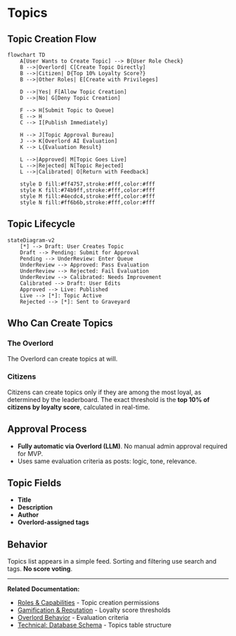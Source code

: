 # Topics

## Topic Creation Flow

```mermaid
flowchart TD
    A[User Wants to Create Topic] --> B{User Role Check}
    B -->|Overlord| C[Create Topic Directly]
    B -->|Citizen| D{Top 10% Loyalty Score?}
    B -->|Other Roles| E[Create with Privileges]
    
    D -->|Yes| F[Allow Topic Creation]
    D -->|No| G[Deny Topic Creation]
    
    F --> H[Submit Topic to Queue]
    E --> H
    C --> I[Publish Immediately]
    
    H --> J[Topic Approval Bureau]
    J --> K[Overlord AI Evaluation]
    K --> L{Evaluation Result}
    
    L -->|Approved| M[Topic Goes Live]
    L -->|Rejected| N[Topic Rejected]
    L -->|Calibrated| O[Return with Feedback]
    
    style D fill:#ff4757,stroke:#fff,color:#fff
    style K fill:#74b9ff,stroke:#fff,color:#fff
    style M fill:#4ecdc4,stroke:#fff,color:#fff
    style N fill:#ff6b6b,stroke:#fff,color:#fff
```

## Topic Lifecycle

```mermaid
stateDiagram-v2
    [*] --> Draft: User Creates Topic
    Draft --> Pending: Submit for Approval
    Pending --> UnderReview: Enter Queue
    UnderReview --> Approved: Pass Evaluation
    UnderReview --> Rejected: Fail Evaluation
    UnderReview --> Calibrated: Needs Improvement
    Calibrated --> Draft: User Edits
    Approved --> Live: Published
    Live --> [*]: Topic Active
    Rejected --> [*]: Sent to Graveyard
```

## Who Can Create Topics

### The Overlord
The Overlord can create topics at will.

### Citizens
Citizens can create topics only if they are among the most loyal, as determined by the leaderboard. The exact threshold is the **top 10% of citizens by loyalty score**, calculated in real-time.

## Approval Process

- **Fully automatic via Overlord (LLM)**. No manual admin approval required for MVP.
- Uses same evaluation criteria as posts: logic, tone, relevance.

## Topic Fields

- **Title**
- **Description** 
- **Author**
- **Overlord-assigned tags**

## Behavior

Topics list appears in a simple feed. Sorting and filtering use search and tags. **No score voting**.

---

**Related Documentation:**
- [Roles & Capabilities](./02-roles-capabilities.md) - Topic creation permissions
- [Gamification & Reputation](./10-gamification-reputation.md) - Loyalty score thresholds
- [Overlord Behavior](./09-overlord-behavior.md) - Evaluation criteria
- [Technical: Database Schema](../technical-design/05-database-schema.md) - Topics table structure
